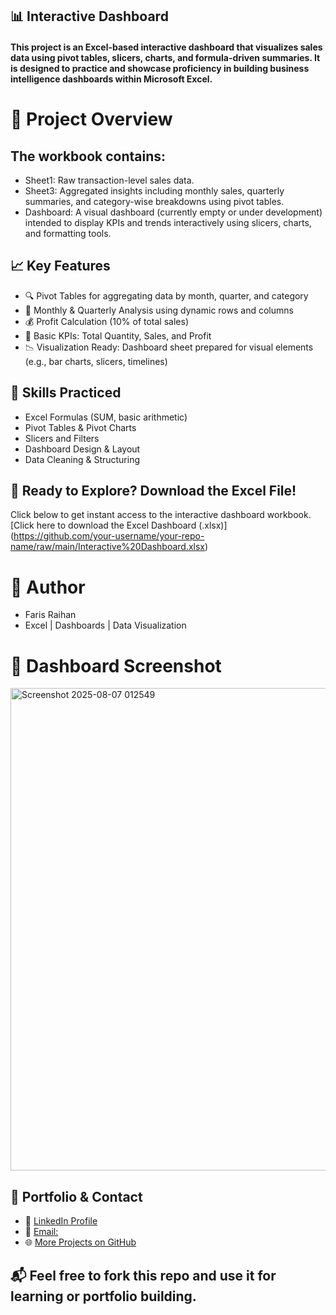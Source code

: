 ## 📊 Interactive Dashboard
#### This project is an Excel-based interactive dashboard that visualizes sales data using pivot tables, slicers, charts, and formula-driven summaries. It is designed to practice and showcase proficiency in building business intelligence dashboards within Microsoft Excel.

# 📁 Project Overview
## The workbook contains:
- Sheet1: Raw transaction-level sales data.
- Sheet3: Aggregated insights including monthly sales, quarterly summaries, and category-wise breakdowns using pivot tables.
- Dashboard: A visual dashboard (currently empty or under development) intended to display KPIs and trends interactively using slicers, charts, and formatting tools.

## 📈 Key Features
- 🔍 Pivot Tables for aggregating data by month, quarter, and category
- 📅 Monthly & Quarterly Analysis using dynamic rows and columns
- 💰 Profit Calculation (10% of total sales)
- 🧠 Basic KPIs: Total Quantity, Sales, and Profit
- 📉 Visualization Ready: Dashboard sheet prepared for visual elements (e.g., bar charts, slicers, timelines)

## 📌 Skills Practiced
- Excel Formulas (SUM, basic arithmetic)
- Pivot Tables & Pivot Charts
- Slicers and Filters
- Dashboard Design & Layout
- Data Cleaning & Structuring

## 🚀 Ready to Explore? Download the Excel File!
Click below to get instant access to the interactive dashboard workbook.
[Click here to download the Excel Dashboard (.xlsx)]<br>
(https://github.com/your-username/your-repo-name/raw/main/Interactive%20Dashboard.xlsx)

# 📌 Author
- Faris Raihan
- Excel | Dashboards | Data Visualization
  
# 📸 Dashboard Screenshot
<img width="1470" height="772" alt="Screenshot 2025-08-07 012549" src="https://github.com/user-attachments/assets/5424e2e6-a9e5-40b5-914f-9882c127e91f" />


## 🔗 Portfolio & Contact
- 💼 [LinkedIn Profile](https://www.linkedin.com/in/faris-raihan-70b916329/)
- 📧 [Email:](farisraihan777@gmail.com)
- 🌐 [More Projects on GitHub](https://github.com/Farisraihan777)


## 📬 Feel free to fork this repo and use it for learning or portfolio building.
